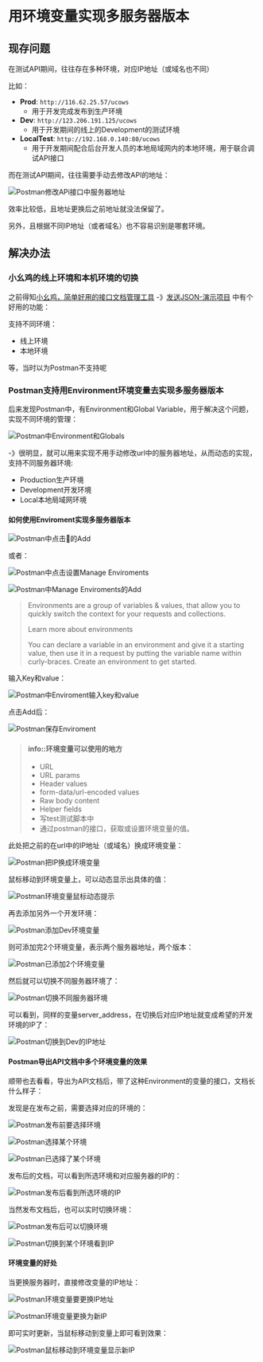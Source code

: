 # 用环境变量实现多服务器版本

## 现存问题

在测试API期间，往往存在多种环境，对应IP地址（或域名也不同）

比如：
* **Prod**: `http://116.62.25.57/ucows`
  * 用于开发完成发布到生产环境
* **Dev**: `http://123.206.191.125/ucows`
  * 用于开发期间的线上的Development的测试环境
* **LocalTest**: `http://192.168.0.140:80/ucows`
  * 用于开发期间配合后台开发人员的本地局域网内的本地环境，用于联合调试API接口

而在测试API期间，往往需要手动去修改API的地址：

![Postman修改APi接口中服务器地址](../assets/img/postman_edit_api_server_address.png)

效率比较低，且地址更换后之前地址就没法保留了。

另外，且根据不同IP地址（或者域名）也不容易识别是哪套环境。

## 解决办法
### 小幺鸡的线上环境和本机环境的切换
之前得知[小幺鸡，简单好用的接口文档管理工具](http://www.xiaoyaoji.cn/)
-》[发送JSON-演示项目](http://www.xiaoyaoji.cn/doc/17KoYodbDR)
中有个好用的功能：

支持不同环境：

* 线上环境
* 本地环境

等，当时以为Postman不支持呢

### Postman支持用Environment环境变量去实现多服务器版本

后来发现Postman中，有Environment和Global Variable，用于解决这个问题，实现不同环境的管理：

![Postman中Environment和Globals](../assets/img/postman_environment_globals.png)

-》很明显，就可以用来实现不用手动修改url中的服务器地址，从而动态的实现，支持不同服务器环境:
* Production生产环境
* Development开发环境
* Local本地局域网环境

#### 如何使用Enviroment实现多服务器版本
![Postman中点击👀的Add](../assets/img/postman_eye_click_add.png)

或者：

![Postman中点击设置Manage Enviroments](../assets/img/postman_manage_environments.png)

![Postman中Manage Enviroments的Add](../assets/img/postman_manage_environments_add.png)

> Environments are a group of variables & values, that allow you to quickly switch the context for your requests and collections.
> 
> Learn more about environments
> 
> You can declare a variable in an environment and give it a starting value, then use it in a request by putting the variable name within curly-braces. Create an environment to get started.

输入Key和value：

![Postman中Enviroment输入key和value](../assets/img/postman_environment_key_value.png)

点击Add后：

![Postman保存Enviroment](../assets/img/postman_save_environment.png)

> #### info::环境变量可以使用的地方
> * URL
> * URL params
> * Header values
> * form-data/url-encoded values
> * Raw body content
> * Helper fields
> * 写test测试脚本中
>  * 通过postman的接口，获取或设置环境变量的值。

此处把之前的在url中的IP地址（或域名）换成环境变量：

![Postman把IP换成环境变量](../assets/img/postman_ip_to_environment_value.png)

鼠标移动到环境变量上，可以动态显示出具体的值：

![Postman环境变量鼠标动态提示](../assets/img/postman_environment_value_mouse_tip.png)

再去添加另外一个开发环境：

![Postman添加Dev环境变量](../assets/img/postman_add_dev_environment.png)

则可添加完2个环境变量，表示两个服务器地址，两个版本：

![Postman已添加2个环境变量](../assets/img/postman_added_two_environment.png)

然后就可以切换不同服务器环境了：

![Postman切换不同服务器环境](../assets/img/postman_switch_diff_server.png)

可以看到，同样的变量server_address，在切换后对应IP地址就变成希望的开发环境的IP了：

![Postman切换到Dev的IP地址](../assets/img/postman_see_dev_ip.png)

#### Postman导出API文档中多个环境变量的效果

顺带也去看看，导出为API文档后，带了这种Environment的变量的接口，文档长什么样子：

发现是在发布之前，需要选择对应的环境的：

![Postman发布前要选择环境](../assets/img/postman_select_env_before_publish.png)

![Postman选择某个环境](../assets/img/postman_select_some_env.png)

![Postman已选择了某个环境](../assets/img/postman_selected_some_env.png)

发布后的文档，可以看到所选环境和对应服务器的IP的：

![Postman发布后看到所选环境的IP](../assets/img/postman_see_env_ip.png)

当然发布文档后，也可以实时切换环境：

![Postman发布后可以切换环境](../assets/img/postman_published_can_switch_env.png)

![Postman切换到某个环境看到IP](../assets/img/postman_switched_to_some_env_see_ip.png)

#### 环境变量的好处
当更换服务器时，直接修改变量的IP地址：

![Postman环境变量要更换IP地址](../assets/img/postman_env_will_change_ip.png)

![Postman环境变量更换为新IP](../assets/img/postman_env_changed_new_ip.png)

即可实时更新，当鼠标移动到变量上即可看到效果：

![Postman鼠标移动到环境变量显示新IP](../assets/img/postman_mouse_move_show_new_ip.png)

